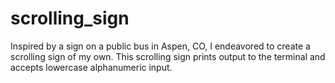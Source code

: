 # scrolling_sign
Inspired by a sign on a public bus in Aspen, CO, I endeavored to create a scrolling sign of my own. This scrolling sign prints output to the terminal and accepts lowercase alphanumeric input.
